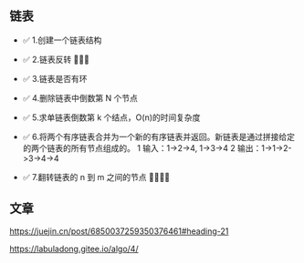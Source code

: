 ## 链表

- ✅ 1.创建一个链表结构
- ✅ 2.链表反转 🌟🌟🌟
- ✅ 3.链表是否有环
- ✅ 4.删除链表中倒数第 N 个节点
- ✅ 5.求单链表倒数第 k 个结点，O(n)的时间复杂度
- ✅ 6.将两个有序链表合并为一个新的有序链表并返回。新链表是通过拼接给定的两个链表的所有节点组成的。
    1 输入：1->2->4, 1->3->4
    2 输出：1->1->2->3->4->4

- ✅ 7.翻转链表的 n 到 m 之间的节点 🌟🌟🌟🌟

## 文章

https://juejin.cn/post/6850037259350376461#heading-21

https://labuladong.gitee.io/algo/4/
